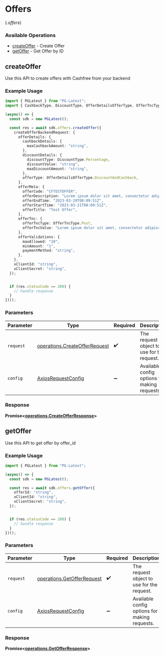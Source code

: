# Offers
(*.offers*)

### Available Operations

* [createOffer](#createoffer) - Create Offer
* [getOffer](#getoffer) - Get Offer by ID

## createOffer

Use this API to create offers with Cashfree from your backend

### Example Usage

```typescript
import { PGLatest } from "PG-Latest";
import { CashbackType, DiscountType, OfferDetailsOfferType, OfferTncType } from "PG-Latest/dist/sdk/models/shared";

(async() => {
  const sdk = new PGLatest();

  const res = await sdk.offers.createOffer({
    createOfferBackendRequest: {
      offerDetails: {
        cashbackDetails: {
          maxCashbackAmount: "string",
        },
        discountDetails: {
          discountType: DiscountType.Percentage,
          discountValue: "string",
          maxDiscountAmount: "string",
        },
        offerType: OfferDetailsOfferType.DiscountAndCashback,
      },
      offerMeta: {
        offerCode: "CFTESTOFFER",
        offerDescription: "Lorem ipsum dolor sit amet, consectetur adipiscing elit",
        offerEndTime: "2023-03-29T08:09:51Z",
        offerStartTime: "2023-03-21T08:09:51Z",
        offerTitle: "Test Offer",
      },
      offerTnc: {
        offerTncType: OfferTncType.Post,
        offerTncValue: "Lorem ipsum dolor sit amet, consectetur adipiscing elit",
      },
      offerValidations: {
        maxAllowed: "10",
        minAmount: "1",
        paymentMethod: "string",
      },
    },
    xClientId: "string",
    xClientSecret: "string",
  });


  if (res.statusCode == 200) {
    // handle response
  }
})();
```

### Parameters

| Parameter                                                                      | Type                                                                           | Required                                                                       | Description                                                                    |
| ------------------------------------------------------------------------------ | ------------------------------------------------------------------------------ | ------------------------------------------------------------------------------ | ------------------------------------------------------------------------------ |
| `request`                                                                      | [operations.CreateOfferRequest](../../models/operations/createofferrequest.md) | :heavy_check_mark:                                                             | The request object to use for the request.                                     |
| `config`                                                                       | [AxiosRequestConfig](https://axios-http.com/docs/req_config)                   | :heavy_minus_sign:                                                             | Available config options for making requests.                                  |


### Response

**Promise<[operations.CreateOfferResponse](../../models/operations/createofferresponse.md)>**


## getOffer

Use this API to get offer by offer_id

### Example Usage

```typescript
import { PGLatest } from "PG-Latest";

(async() => {
  const sdk = new PGLatest();

  const res = await sdk.offers.getOffer({
    offerId: "string",
    xClientId: "string",
    xClientSecret: "string",
  });


  if (res.statusCode == 200) {
    // handle response
  }
})();
```

### Parameters

| Parameter                                                                | Type                                                                     | Required                                                                 | Description                                                              |
| ------------------------------------------------------------------------ | ------------------------------------------------------------------------ | ------------------------------------------------------------------------ | ------------------------------------------------------------------------ |
| `request`                                                                | [operations.GetOfferRequest](../../models/operations/getofferrequest.md) | :heavy_check_mark:                                                       | The request object to use for the request.                               |
| `config`                                                                 | [AxiosRequestConfig](https://axios-http.com/docs/req_config)             | :heavy_minus_sign:                                                       | Available config options for making requests.                            |


### Response

**Promise<[operations.GetOfferResponse](../../models/operations/getofferresponse.md)>**

